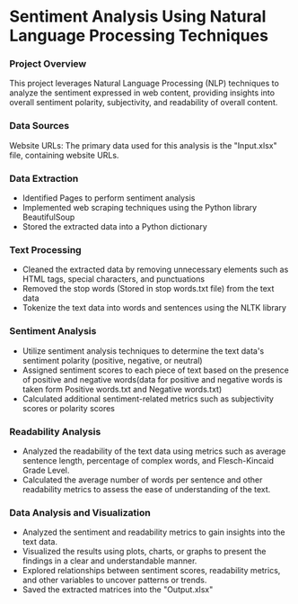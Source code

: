 # Sentiment Analysis Using Natural Language Processing Techniques
### Project Overview
This project leverages Natural Language Processing (NLP) techniques to analyze the sentiment expressed in web content, providing insights into overall sentiment polarity, subjectivity, and readability of overall content.
### Data Sources
Website URLs: The primary data used for this analysis is the "Input.xlsx" file, containing website URLs.  
### Data Extraction
- Identified Pages to perform sentiment analysis
- Implemented web scraping techniques using the Python library BeautifulSoup
- Stored the extracted data into a Python dictionary
### Text Processing
- Cleaned the extracted data by removing unnecessary elements such as HTML tags, special characters, and punctuations
- Removed the stop words (Stored in stop words.txt file) from the text data
- Tokenize the text data into words and sentences using the NLTK library
### Sentiment Analysis
- Utilize sentiment analysis techniques to determine the text data's sentiment polarity (positive, negative, or neutral)
- Assigned sentiment scores to each piece of text based on the presence of positive and negative words(data for positive and negative words is taken form Positive words.txt and Negative words.txt)
- Calculated additional sentiment-related metrics such as subjectivity scores or polarity scores
### Readability Analysis
- Analyzed the readability of the text data using metrics such as average sentence length, percentage of complex words, and Flesch-Kincaid Grade Level.
- Calculated the average number of words per sentence and other readability metrics to assess the ease of understanding of the text.
### Data Analysis and Visualization
- Analyzed the sentiment and readability metrics to gain insights into the text data.
- Visualized the results using plots, charts, or graphs to present the findings in a clear and understandable manner.
- Explored relationships between sentiment scores, readability metrics, and other variables to uncover patterns or trends.
- Saved the extracted matrices into the "Output.xlsx" 




